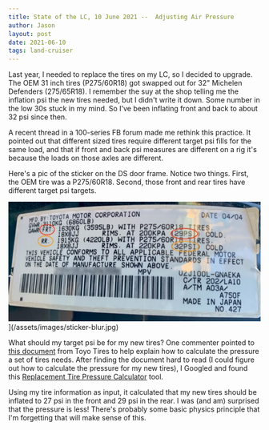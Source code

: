 ```yaml
---
title: State of the LC, 10 June 2021 --  Adjusting Air Pressure
author: Jason
layout: post
date: 2021-06-10
tags: land-cruiser
---
```


Last year, I needed to replace the tires on my LC, so I decided to upgrade.  The OEM 31 inch tires (P275/60R18) got swapped out for 32" Michelen Defenders (275/65R18).  I remember the suy at the shop telling me the inflation psi the new tires needed, but I didn't write it down.  Some number in the low 30s stuck in my mind.  So I've been inflating front and back to about 32 psi since then.

A recent thread in a 100-series FB forum made me rethink this practice.  It pointed out that different sized tires require different target psi fills for the same load, and that if front and back psi measures are different on a rig it's because the loads on those axles are different.

Here's a pic of the sticker on the DS door frame.  Notice two things.  First, the OEM tire was a P275/60R18.  Second, those front and rear tires have different target psi targets.

![My LC's VIN sticker with tire pressure levels](/assets/images/sticker-blur-thumbnail.jpg)](/assets/images/sticker-blur.jpg)

What should my target psi be for my new tires?  One commenter pointed to [this document](https://www.toyotires.com/media/3729/application_of_load_inflation_tables_20200723.pdf?fbclid=IwAR2IHnQ3Z5lmBjgRHnxRn6CorOtO4aWghlk5o2mrBhXwQGdT3QqjxQgiak8) from Toyo Tires to help explain how to calculate the pressure a set of tires needs.  After finding the document hard to read (I could figure out how to calculate the pressure for my new tires), I Googled and found this [Replacement Tire Pressure Calculator](https://tirepressure.com/replacement-tire-pressure-calculator) tool.

Using my tire information as input, it calculated that my new tires should be inflated to 27 psi in the front and 29 psi in the rear.  I was (and am) surprised that the pressure is less!  There's probably some basic physics principle that I'm forgetting that will make sense of this.
